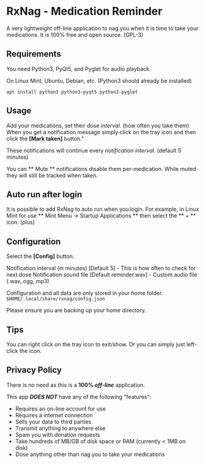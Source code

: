# RxNag - Medication Reminder

A very lightweight off-line application to nag you when it is time to take your medications.  It is 100% free and open source. (GPL-3)

## Requirements

You need Python3, PyQt5, and Pyglet for audio playback.

On Linux Mint, Ubuntu, Debian, etc. (Python3 should already be installed)

```apt install python3 python3-pyqt5 python3-pyglet```

## Usage
Add your medications, set their dose _interval_. (how often you take them) When you get a notification message simply click on the tray icon and then click the **[Mark taken]** button."  

These notifications will continue every _notification interval_. (default 5 minutes)  

You can ** Mute ** notifications disable them per-medication.  While muted they will still be tracked when taken.

## Auto run after login
It is possible to add RxNag to auto run when you login.  For example, in Linux Mint for use ** Mint Menu -> Startup Applications ** then select the ** + ** icon. (plus)

## Configuration
Select the **[Config]** button.

Notification interval (in minutes) [Default 5] - This is how often to check for next dose
Notification sound file [Default reminder.wav] - Custom audio file (.wav,.ogg,.mp3) 

Configuration and all data are only stored in your home folder.
```$HOME/.local/share/rxnag/config.json```

Please ensure you are backing up your home directory.

## Tips
You can right click on the tray icon to exit/show.  Or you can simply just left-click the icon.

## Privacy Policy
There is no need as this is a **100% _off-line_** application.  

This app **_DOES NOT_** have any of the following "features":

* Requires an on-line account for use
* Requires a internet connection
* Sells your data to third parties
* Transmit anything to anywhere else
* Spam you with donation requests
* Take hundreds of MB/GB of disk space or RAM (currently < 1MB on disk)
* Dose anything other than nag you to take your medications


